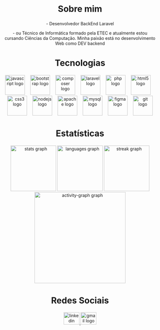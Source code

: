<h1 align="center">Sobre mim</h1>

###

<p align="center">- Desenvolvedor BackEnd Laravel</p>
<p align="center">- ou Técnico de Informática formado pela ETEC e 
atualmente estou cursando Ciências da Computação. Minha 
paixão está no desenvolvimento Web como DEV backend</p>

###

<h1 align="center">Tecnologias</h1>

###

<div align="center">
  <img src="https://cdn.jsdelivr.net/gh/devicons/devicon/icons/javascript/javascript-original.svg" height="65" alt="javascript logo"  />
  <img width="10" />
  <img src="https://cdn.jsdelivr.net/gh/devicons/devicon/icons/bootstrap/bootstrap-original.svg" height="65" alt="bootstrap logo"  />
  <img width="10" />
  <img src="https://cdn.jsdelivr.net/gh/devicons/devicon/icons/composer/composer-original.svg" height="65" alt="composer logo"  />
  <img width="10" />
  <img src="https://cdn.jsdelivr.net/gh/devicons/devicon/icons/laravel/laravel-original.svg" height="65" alt="laravel logo"  />
  <img width="10" />
  <img src="https://cdn.jsdelivr.net/gh/devicons/devicon/icons/php/php-original.svg" height="65" alt="php logo"  />
  <img width="10" />
  <img src="https://cdn.jsdelivr.net/gh/devicons/devicon/icons/html5/html5-original.svg" height="65" alt="html5 logo"  />
  <img width="10" />
  <img src="https://cdn.jsdelivr.net/gh/devicons/devicon/icons/css3/css3-original.svg" height="65" alt="css3 logo"  />
  <img width="10" />
  <img src="https://cdn.jsdelivr.net/gh/devicons/devicon/icons/nodejs/nodejs-original.svg" height="65" alt="nodejs logo"  />
  <img width="10" />
  <img src="https://cdn.jsdelivr.net/gh/devicons/devicon/icons/apache/apache-original.svg" height="65" alt="apache logo"  />
  <img width="10" />
  <img src="https://cdn.jsdelivr.net/gh/devicons/devicon/icons/mysql/mysql-original.svg" height="65" alt="mysql logo"  />
  <img width="10" />
  <img src="https://cdn.jsdelivr.net/gh/devicons/devicon/icons/figma/figma-original.svg" height="65" alt="figma logo"  />
  <img width="10" />
  <img src="https://cdn.jsdelivr.net/gh/devicons/devicon/icons/git/git-original.svg" height="65" alt="git logo"  />
</div>

###

<h1 align="center">Estatísticas</h1>

###

<div align="center">
  <img src="https://github-readme-stats.vercel.app/api?username=Samukaviga&hide_title=true&hide_rank=false&show_icons=true&include_all_commits=true&count_private=true&disable_animations=false&theme=dracula&locale=pt-br&hide_border=false&order=1" height="150" alt="stats graph"  />
  <img src="https://github-readme-stats.vercel.app/api/top-langs?username=Samukaviga&locale=pt-br&hide_title=false&layout=compact&card_width=320&langs_count=5&theme=dracula&hide_border=false&order=2" height="150" alt="languages graph"  />
  <img src="https://streak-stats.demolab.com?user=Samukaviga&locale=pt-br&mode=daily&theme=dracula&hide_border=false&border_radius=5&order=3" height="150" alt="streak graph"  />
  <img src="https://github-readme-activity-graph.vercel.app/graph?username=Samukaviga&radius=16&theme=react&area=true&order=5" height="300" alt="activity-graph graph"  />
</div>

###

<h1 align="center">Redes Sociais</h1>

###

<div align="center">
  <a href="https://www.linkedin.com/in/samuel-gomes-1655b620b/" target="_blank">
    <img src="https://raw.githubusercontent.com/maurodesouza/profile-readme-generator/master/src/assets/icons/social/linkedin/default.svg" width="52" height="40" alt="linkedin logo"  />
  </a>
  <a href="samuelgomes2021@gmail.com" target="_blank">
    <img src="https://raw.githubusercontent.com/maurodesouza/profile-readme-generator/master/src/assets/icons/social/gmail/default.svg" width="52" height="40" alt="gmail logo"  />
  </a>
</div>

###
